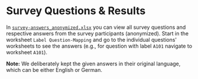 # Survey Questions & Results

In [`survey-answers_anonymized.xlsx`](https://github.com/manual-testing-study/manual-testing-esec-fse-21/blob/main/survey/survey-answers_anonymized.xlsx) you can view all survey questions and respective answers from the survey participants (anonymized).
Start in the worksheet `Label Question-Mapping` and go to the individual questions' worksheets to see the answers (e.g., for question with label `A101` navigate to worksheet `A101`).

**Note:** We deliberately kept the given answers in their original language, which can be either English or German.